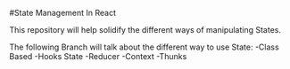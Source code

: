 #State Management In React

This repository will help solidify the different ways of manipulating States.

The following Branch will talk about the different way to use State: 
  -Class Based
  -Hooks State
  -Reducer
  -Context
  -Thunks